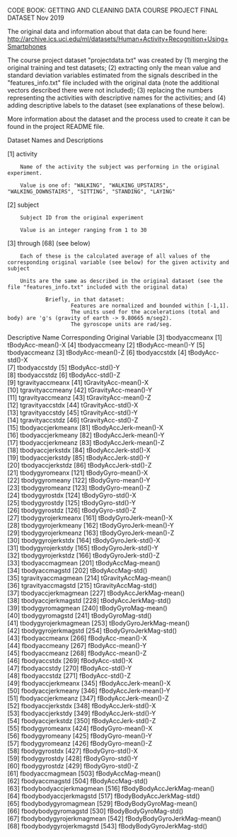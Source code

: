 CODE BOOK: GETTING AND CLEANING DATA COURSE PROJECT FINAL DATASET
Nov 2019

The original data and information about that data can be found here:
http://archive.ics.uci.edu/ml/datasets/Human+Activity+Recognition+Using+Smartphones

The course project dataset "projectdata.txt" was created by (1) merging the original training and test datasets; (2) extracting only the mean value and standard deviation variables estimated from the signals described in the "features_info.txt" file included with the original data (note the additional vectors described there were not included); (3) replacing the numbers representing the activities with descriptive names for the activities; and (4) adding descriptive labels to the dataset (see explanations of these below).

More information about the dataset and the process used to create it can be found in the project README file.



Dataset Names and Descriptions

 [1] activity
 
        Name of the activity the subject was performing in the original experiment.
        
        Value is one of: "WALKING", "WALKING_UPSTAIRS", "WALKING_DOWNSTAIRS", "SITTING", "STANDING", "LAYING"
        
 [2] subject
 
        Subject ID from the original experiment
        
        Value is an integer ranging from 1 to 30

 [3] through [68] (see below)
 
        Each of these is the calculated average of all values of the corresponding original variable (see below) for the given activity and subject
        
        Units are the same as described in the original dataset (see the file "features_info.txt" included with the original data) 
        
                Briefly, in that dataset:
                        Features are normalized and bounded within [-1,1].
                        The units used for the accelerations (total and body) are 'g's (gravity of earth -> 9.80665 m/seg2).
                        The gyroscope units are rad/seg.
                        
 
 Descriptive Name               Corresponding Original Variable
 [3] tbodyaccmeanx              [1] tBodyAcc-mean()-X
 [4] tbodyaccmeany              [2] tBodyAcc-mean()-Y
 [5] tbodyaccmeanz              [3] tBodyAcc-mean()-Z
 [6] tbodyaccstdx               [4] tBodyAcc-std()-X        
 [7] tbodyaccstdy               [5] tBodyAcc-std()-Y            
 [8] tbodyaccstdz               [6] tBodyAcc-std()-Z          
 [9] tgravityaccmeanx          [41] tGravityAcc-mean()-X        
[10] tgravityaccmeany          [42] tGravityAcc-mean()-Y       
[11] tgravityaccmeanz          [43] tGravityAcc-mean()-Z        
[12] tgravityaccstdx           [44] tGravityAcc-std()-X        
[13] tgravityaccstdy           [45] tGravityAcc-std()-Y         
[14] tgravityaccstdz           [46] tGravityAcc-std()-Z        
[15] tbodyaccjerkmeanx         [81] tBodyAccJerk-mean()-X       
[16] tbodyaccjerkmeany         [82] tBodyAccJerk-mean()-Y      
[17] tbodyaccjerkmeanz         [83] tBodyAccJerk-mean()-Z       
[18] tbodyaccjerkstdx          [84] tBodyAccJerk-std()-X       
[19] tbodyaccjerkstdy          [85] tBodyAccJerk-std()-Y        
[20] tbodyaccjerkstdz          [86] tBodyAccJerk-std()-Z       
[21] tbodygyromeanx           [121] tBodyGyro-mean()-X          
[22] tbodygyromeany           [122] tBodyGyro-mean()-Y         
[23] tbodygyromeanz           [123] tBodyGyro-mean()-Z          
[24] tbodygyrostdx            [124] tBodyGyro-std()-X          
[25] tbodygyrostdy            [125] tBodyGyro-std()-Y           
[26] tbodygyrostdz            [126] tBodyGyro-std()-Z          
[27] tbodygyrojerkmeanx       [161] tBodyGyroJerk-mean()-X              
[28] tbodygyrojerkmeany       [162] tBodyGyroJerk-mean()-Y     
[29] tbodygyrojerkmeanz       [163] tBodyGyroJerk-mean()-Z      
[30] tbodygyrojerkstdx        [164] tBodyGyroJerk-std()-X      
[31] tbodygyrojerkstdy        [165] tBodyGyroJerk-std()-Y       
[32] tbodygyrojerkstdz        [166] tBodyGyroJerk-std()-Z      
[33] tbodyaccmagmean          [201] tBodyAccMag-mean()          
[34] tbodyaccmagstd           [202] tBodyAccMag-std()          
[35] tgravityaccmagmean       [214] tGravityAccMag-mean()       
[36] tgravityaccmagstd        [215] tGravityAccMag-std()       
[37] tbodyaccjerkmagmean      [227] tBodyAccJerkMag-mean()      
[38] tbodyaccjerkmagstd       [228] tBodyAccJerkMag-std()      
[39] tbodygyromagmean         [240] tBodyGyroMag-mean()         
[40] tbodygyromagstd          [241] tBodyGyroMag-std()         
[41] tbodygyrojerkmagmean     [253] tBodyGyroJerkMag-mean()     
[42] tbodygyrojerkmagstd      [254] tBodyGyroJerkMag-std()     
[43] fbodyaccmeanx            [266] fBodyAcc-mean()-X           
[44] fbodyaccmeany            [267] fBodyAcc-mean()-Y          
[45] fbodyaccmeanz            [268] fBodyAcc-mean()-Z           
[46] fbodyaccstdx             [269] fBodyAcc-std()-X           
[47] fbodyaccstdy             [270] fBodyAcc-std()-Y            
[48] fbodyaccstdz             [271] fBodyAcc-std()-Z           
[49] fbodyaccjerkmeanx        [345] fBodyAccJerk-mean()-X       
[50] fbodyaccjerkmeany        [346] fBodyAccJerk-mean()-Y      
[51] fbodyaccjerkmeanz        [347] fBodyAccJerk-mean()-Z       
[52] fbodyaccjerkstdx         [348] fBodyAccJerk-std()-X       
[53] fbodyaccjerkstdy         [349] fBodyAccJerk-std()-Y        
[54] fbodyaccjerkstdz         [350] fBodyAccJerk-std()-Z       
[55] fbodygyromeanx           [424] fBodyGyro-mean()-X          
[56] fbodygyromeany           [425] fBodyGyro-mean()-Y         
[57] fbodygyromeanz           [426] fBodyGyro-mean()-Z          
[58] fbodygyrostdx            [427] fBodyGyro-std()-X          
[59] fbodygyrostdy            [428] fBodyGyro-std()-Y           
[60] fbodygyrostdz            [429] fBodyGyro-std()-Z          
[61] fbodyaccmagmean          [503] fBodyAccMag-mean()          
[62] fbodyaccmagstd           [504] fBodyAccMag-std()          
[63] fbodybodyaccjerkmagmean  [516] fBodyBodyAccJerkMag-mean()  
[64] fbodybodyaccjerkmagstd   [517] fBodyBodyAccJerkMag-std()  
[65] fbodybodygyromagmean     [529] fBodyBodyGyroMag-mean()     
[66] fbodybodygyromagstd      [530] fBodyBodyGyroMag-std()     
[67] fbodybodygyrojerkmagmean [542] fBodyBodyGyroJerkMag-mean() 
[68] fbodybodygyrojerkmagstd  [543] fBodyBodyGyroJerkMag-std()
